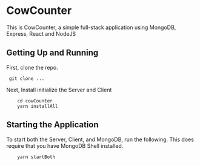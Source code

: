 # CowCounter

This is CowCounter, a simple full-stack application using MongoDB, Express, React and NodeJS

## Getting Up and Running

First, clone the repo.

` git clone ...`

Next, Install initialize the Server and Client

```
    cd cowCounter
    yarn installAll
```

## Starting the Application

To start both the Server, Client, and MongoDB, run the following. This does require that you have MongoDB Shell installed.

```
    yarn startBoth
```